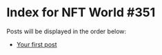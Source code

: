# Index for NFT World #351
Posts will be displayed in the order below:

- [Your first post](./001-first.md)

